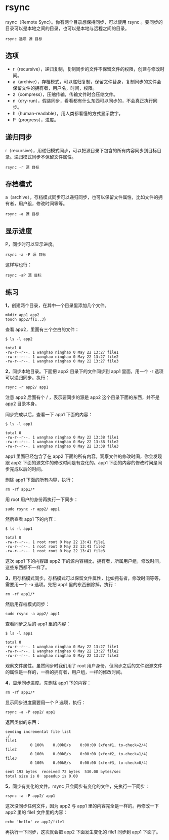 # rsync

rsync（Remote Sync）。你有两个目录想保持同步，可以使用 rsync 。要同步的目录可以是本地之间的目录，也可以是本地与远程之间的目录。

```
rsync 选项 源 目标
```

## 选项

* r（recursive），递归复制，复制同步的文件不保留文件的权限，创建与修改时间。
* a（archive），存档模式，可以递归复制，保留文件替身，复制同步的文件会保留文件的拥有者，用户名，时间，权限。
* z（compress），压缩传输，传输文件时会压缩文件。
* n（dry-run），假装同步，看看都有什么东西可以同步的，不会真正执行同步。
* h（human-readable），用人类都看懂的方式显示数字。
* P（progress），进度。

## 递归同步

r（recursive），用递归模式同步，可以把源目录下包含的所有内容同步到目标目录。递归模式同步不保留文件属性。

```
rsync -r 源 目标
```

## 存档模式

a（archive），存档模式同步可以递归同步，也可以保留文件属性，比如文件的拥有者，用户组，修改时间等等。

```
rsync -a 源 目标
```

## 显示进度

P，同步时可以显示进度。

```
rsync -a -P 源 目标
```

这样写也行：

```
rsync -aP 源 目标
```

## 练习

**1**，创建两个目录，在其中一个目录里添加几个文件。

```
mkdir app1 app2
touch app2/f{1..3}
```

查看 app2，里面有三个空白的文件：

```
$ ls -l app2

total 0
-rw-r--r--. 1 wanghao ninghao 0 May 22 13:27 file1
-rw-r--r--. 1 wanghao ninghao 0 May 22 13:27 file2
-rw-r--r--. 1 wanghao ninghao 0 May 22 13:27 file3
```

**2**，同步本地目录。下面把 app2 目录下的文件同步到 app1 里面，用一个 -r 选项可以递归同步。执行：

```
rsync -r app2/ app1
```

注意 app2 后面有个 / ，表示要同步的源是 app2 这个目录下面的东西，并不是 app2 目录本身。

同步完成以后，查看一下 app1 下面的内容：

```
$ ls -l app1

total 0
-rw-r--r--. 1 wanghao ninghao 0 May 22 13:38 file1
-rw-r--r--. 1 wanghao ninghao 0 May 22 13:38 file2
-rw-r--r--. 1 wanghao ninghao 0 May 22 13:38 file3
```

app1 里面已经包含了在 app2 下面的所有内容。观察文件的修改时间，你会发现跟 app2 下面的源文件的修改时间是有变化的。app1 下面的内容的修改时间是同步完成以后的时间。

删除 app1 下面的所有内容，执行：

```
rm -rf app1/*
```

用 root 用户的身份再执行一下同步：

```
sudo rsync -r app2/ app1
```

然后查看 app1 下的内容：

```
$ ls -l app1

total 0
-rw-r--r--. 1 root root 0 May 22 13:41 file1
-rw-r--r--. 1 root root 0 May 22 13:41 file2
-rw-r--r--. 1 root root 0 May 22 13:41 file3
```

这次 app1 下的内容跟 app2 下的源内容相比，拥有者，所属用户组，修改时间，这些东西都不一样了。

**3**，用存档模式同步。存档模式可以保留文件属性，比如拥有者，修改时间等等，需要用一个 -a 选项。先把 app1 里的东西删除掉，执行：

```
rm -rf app1/*
```

然后用存档模式同步：

```
sudo rsync -a app2/ app1
```

查看同步之后的 app1 里的内容：

```
$ ls -l app1

total 0
-rw-r--r--. 1 wanghao ninghao 0 May 22 13:27 file1
-rw-r--r--. 1 wanghao ninghao 0 May 22 13:27 file2
-rw-r--r--. 1 wanghao ninghao 0 May 22 13:27 file3
```

观察文件属性。虽然同步时我们用了 root 用户身份，但同步之后的文件跟源文件的属性是一样的，一样的拥有者，用户组，一样的修改时间。

**4**，显示同步进度。先删除 app1 下的内容：

```
rm -rf app1/*
```

显示同步进度需要用一个 P 选项，执行：

```
rsync -a -P app2/ app1
```

返回类似的东西：

```
sending incremental file list
./
file1
           0 100%    0.00kB/s    0:00:00 (xfer#1, to-check=2/4)
file2
           0 100%    0.00kB/s    0:00:00 (xfer#2, to-check=1/4)
file3
           0 100%    0.00kB/s    0:00:00 (xfer#3, to-check=0/4)

sent 193 bytes  received 72 bytes  530.00 bytes/sec
total size is 0  speedup is 0.00

```

**5**，同步有变化的文件。rsync 只会同步有变化的文件，先执行一下同步：

```
rsync -a -P app2/ app1
```

这次没同步任何文件，因为 app2 与 app1 里的内容完全是一样的。再修改一下 app2 里的 file1 文件里的内容：

```
echo 'hello' >> app2/file1
```

再执行一下同步，这次就会把 app2 下面发生变化的 file1 同步到 app1 下面了。

